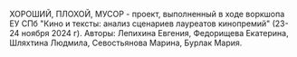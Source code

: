 ХОРОШИЙ, ПЛОХОЙ, МУСОР - проект, выполненный в ходе воркшопа ЕУ СПб "Кино и тексты: анализ сценариев лауреатов кинопремий" (23-24 ноября 2024 г).
Авторы: Лепихина Евгения, Федорищева Екатерина, Шляхтина Людмила, Севостьянова Марина, Бурлак Мария.
